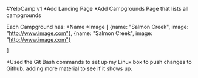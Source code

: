#YelpCamp v1
*Add Landing Page
*Add Campgrounds Page that lists all campgrounds

Each Campground has:
	*Name
	*Image
	[
		{name: "Salmon Creek", image: "http://www.image.com"},
		{name: "Salmon Creek", image: "http://www.image.com"}

	]

*Used the Git Bash commands to set up my Linux box to push changes to Github.
adding more material to see if it shows up.